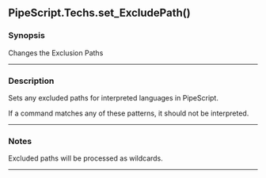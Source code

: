 PipeScript.Techs.set_ExcludePath()
----------------------------------

### Synopsis
Changes the Exclusion Paths

---

### Description

Sets any excluded paths for interpreted languages in PipeScript.

If a command matches any of these patterns, it should not be interpreted.

---

### Notes
Excluded paths will be processed as wildcards.

---
